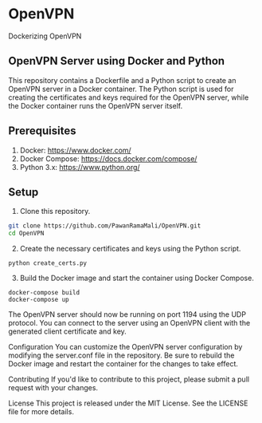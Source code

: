 # OpenVPN
Dockerizing OpenVPN 


## OpenVPN Server using Docker and Python

This repository contains a Dockerfile and a Python script to create an OpenVPN server in a Docker container. The Python script is used for creating the certificates and keys required for the OpenVPN server, while the Docker container runs the OpenVPN server itself.

## Prerequisites

1. Docker: https://www.docker.com/
2. Docker Compose: https://docs.docker.com/compose/
3. Python 3.x: https://www.python.org/

## Setup

1. Clone this repository.

```bash
git clone https://github.com/PawanRamaMali/OpenVPN.git
cd OpenVPN
```

2. Create the necessary certificates and keys using the Python script.
```
python create_certs.py
```

3. Build the Docker image and start the container using Docker Compose.

```
docker-compose build
docker-compose up
```

The OpenVPN server should now be running on port 1194 using the UDP protocol. You can connect to the server using an OpenVPN client with the generated client certificate and key.

Configuration
You can customize the OpenVPN server configuration by modifying the server.conf file in the repository. Be sure to rebuild the Docker image and restart the container for the changes to take effect.

Contributing
If you'd like to contribute to this project, please submit a pull request with your changes.

License
This project is released under the MIT License. See the LICENSE file for more details.
